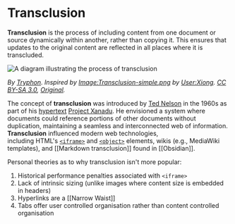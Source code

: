 # Transclusion

**Transclusion** is the process of including content from one document or source dynamically within another, rather than copying it. This ensures that updates to the original content are reflected in all places where it is transcluded.

![A diagram illustrating the process of transclusion](https://upload.wikimedia.org/wikipedia/commons/5/59/Transclusion_simple.svg)

_By [Tryphon](https://commons.wikimedia.org/wiki/User:Tryphon). Inspired by [Image:Transclusion-simple.png](https://commons.wikimedia.org/wiki/File:Transclusion-simple.png) by [User:Xiong](https://en.wikipedia.org/wiki/User:Xiong). [CC BY-SA 3.0](http://creativecommons.org/licenses/by-sa/3.0/), [Original](https://commons.wikimedia.org/w/index.php?curid=5316090)._

The concept of **transclusion** was introduced by [Ted Nelson](https://en.wikipedia.org/wiki/Ted_Nelson) in the 1960s as part of his [hypertext](https://en.wikipedia.org/wiki/Hypertext) [Project Xanadu](https://en.wikipedia.org/wiki/Project_Xanadu). He envisioned a system where documents could reference portions of other documents without duplication, maintaining a seamless and interconnected web of information. **Transclusion** influenced modern web technologies, including HTML's [`<iframe>`](https://developer.mozilla.org/en-US/docs/Web/HTML/Element/iframe) and [`<object>`](https://developer.mozilla.org/en-US/docs/Web/HTML/Element/object) elements, wikis (e.g., MediaWiki templates), and [[Markdown transclusion]] found in [[Obsidian]].

Personal theories as to why transclusion isn't more popular:

1. Historical performance penalties associated with `<iframe>`
2. Lack of intrinsic sizing (unlike images where content size is embedded in headers)
3. Hyperlinks are a [[Narrow Waist]]
4. Tabs offer user controlled organisation rather than content controlled organisation

